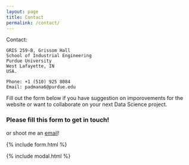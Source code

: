 ```yaml
---
layout: page
title: Contact
permalink: /contact/
---
```

Contact:

```
GRIS 259-B, Grissom Hall 
School of Industrial Engineering
Purdue University
West Lafayette, IN
USA. 

Phone: +1 (510) 925 8084
Email: padmana6@purdue.edu
```

Fill out the form below if you have suggestion on imporovements for the website or want to collaborate on your next Data Science project. 

### Please fill this form to get in touch! 

or shoot me an [email](mailto:{{site.email}})!

{% include form.html %}

{% include modal.html %}
